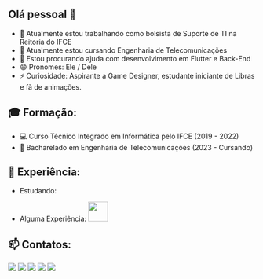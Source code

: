 ## Olá pessoal 👋

- 🔭 Atualmente estou trabalhando como bolsista de Suporte de TI na Reitoria do IFCE
- 🌱 Atualmente estou cursando Engenharia de Telecomunicações
- 🤔 Estou procurando ajuda com desenvolvimento em Flutter e Back-End
- 😄 Pronomes: Ele / Dele
- ⚡ Curiosidade: Aspirante a Game Designer, estudante iniciante de Libras e fã de animações.

## 🎓 Formação:
- 💻 Curso Técnico Integrado em Informática pelo IFCE (2019 - 2022)
- 📡 Bacharelado em Engenharia de Telecomunicações (2023 - Cursando)

## 💠 Experiência:
- Estudando:
  <link rel="stylesheet" href="https://cdn.jsdelivr.net/gh/devicons/devicon@v2.15.1/devicon.min.css">
  
- Alguma Experiência:
  <img src="https://cdn.jsdelivr.net/gh/devicons/devicon/icons/css3/css3-original-wordmark.svg" width="40" height="40"/>
  

## 📫 Contatos: 
<div>
<a href="https://t.me/ipprata" target="_blank"><img loading="lazy" src="https://img.shields.io/badge/Telegram-2CA5E0?style=for-the-badge&logo=telegram&logoColor=white" target="_blank"></a>
<a href="https://www.instagram.com/ip_prata/" target="_blank"><img loading="lazy" src="https://img.shields.io/badge/-Instagram-%23E4405F?style=for-the-badge&logo=instagram&logoColor=white" target="_blank"></a>
<a href="https://wa.me/5585991511058" target="_blank"><img loading="lazy" src="https://img.shields.io/badge/WhatsApp-25D366?style=for-the-badge&logo=whatsapp&logoColor=white" target="_blank"></a>
<a href = "mailto:contato@seu-usuário-aqui"><img loading="lazy" src="https://img.shields.io/badge/Gmail-D14836?style=for-the-badge&logo=gmail&logoColor=white" target="_blank"></a>
<a href="https://www.linkedin.com/in/ipprata" target="_blank"><img loading="lazy" src="https://img.shields.io/badge/-LinkedIn-%230077B5?style=for-the-badge&logo=linkedin&logoColor=white" target="_blank"></a>   
</div>
